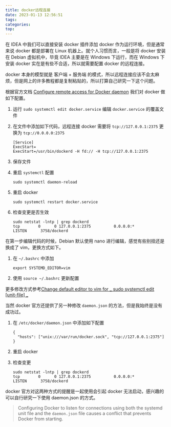```yaml
---
title: docker远程连接
date: 2023-01-13 12:56:51
tags:
categories:
top:
---
```


在 IDEA 中我们可以直接安装 docker 插件添加 docker 作为运行环境，但是通常来说 docker 都是部署在 Linux 机器上。就个人习惯而言，一般是将 docker 安装在 Debian 虚拟机中，毕竟 IDEA 主要是在 Windows 下运行，而在 Windows 下安装 docker 实在是有些不合适，所以就需要配置 docker 的远程连接。

<!-- more -->

docker 本身的模型就是 客户端 + 服务端 的模式，所以远程连接应该不会太麻烦，但是网上的许多教程都是复制粘贴的，所以打算自己研究一下这个问题。

根据官方文档 [Configure remote access for Docker daemon](https://docs.docker.com/config/daemon/remote-access/) 我们对 docker 做如下配置。

1. 运行 `sudo systemctl edit docker.service` 编辑 `docker.service` 的覆盖文件

2. 在文件中添加如下代码，远程连接 docker 需要将 `tcp://127.0.0.1:2375` 更换为 `tcp://0.0.0.0:2375`

   ```
   [Service]
   ExecStart=
   ExecStart=/usr/bin/dockerd -H fd:// -H tcp://127.0.0.1:2375
   ```

3. 保存文件

4. 重启 `systemctl` 配置

   ```
   sudo systemctl daemon-reload
   ```

5. 重启 docker

   ```
   sudo systemctl restart docker.service
   ```

6. 检查变更是否生效

   ```
   sudo netstat -lntp | grep dockerd
   tcp        0      0 127.0.0.1:2375          0.0.0.0:*               LISTEN      3758/dockerd
   ```

在第一步编辑代码的时候，Debian 默认使用 nano 进行编辑，感觉有些别扭还是换成了 vim，更换方式如下。

1. 在 `~/.bashrc` 中添加

   ```
   export SYSTEMD_EDITOR=vim
   ```

2. 使用 `source ~/.bashrc` 更新配置

更多修改方式参考[Change default editor to vim for _ sudo systemctl edit \[unit-file\] _](https://unix.stackexchange.com/questions/408413/change-default-editor-to-vim-for-sudo-systemctl-edit-unit-file)

当然 docker 官方还提供了另一种修改 `daemon.json` 的方法，但是我始终是没有成功过。

1. 在 `/etc/docker/daemon.json` 中添加如下配置

   ```
   {
     "hosts": ["unix:///var/run/docker.sock", "tcp://127.0.0.1:2375"]
   }
   ```

2. 重启 docker

3. 检查变更

   ```
   sudo netstat -lntp | grep dockerd
   tcp        0      0 127.0.0.1:2375          0.0.0.0:*               LISTEN      3758/dockerd
   ```

docker 官方对这两种方式的提醒是一起使用会引起 docker 无法启动，感兴趣的可以自行研究一下使用 daemon.json 的方式。

> Configuring Docker to listen for connections using both the systemd unit file and the `daemon.json` file causes a conflict that prevents Docker from starting.
